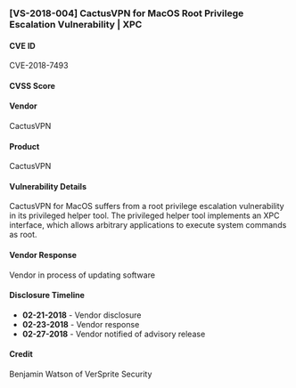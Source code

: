 
### [VS-2018-004] CactusVPN for MacOS Root Privilege Escalation Vulnerability | XPC

#### CVE ID
CVE-2018-7493

#### CVSS Score

#### Vendor
CactusVPN

#### Product
CactusVPN

#### Vulnerability Details
CactusVPN for MacOS suffers from a root privilege escalation vulnerability
in its privileged helper tool. The privileged helper tool implements an XPC interface, which allows arbitrary applications to execute system commands as root.

#### Vendor Response
Vendor in process of updating software

#### Disclosure Timeline
* **02-21-2018** - Vendor disclosure
* **02-23-2018** - Vendor response  
* **02-27-2018** - Vendor notified of advisory release

#### Credit
Benjamin Watson of VerSprite Security

